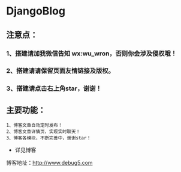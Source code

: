 # DjangoBlog

## 注意点：
### 1、搭建请加我微信告知 wx:wu_wron，否则你会涉及侵权哦！
### 2、搭建请请保留页面友情链接及版权。
### 3、搭建请点击右上角star，谢谢！
## 主要功能：

    1、博客文章自动定时发布！
    2、博客文章详情页，实现实时聊天！
    3、博客各模块，不断完善中，谢谢star！
- 详见博客

博客地址：http://www.debug5.com

